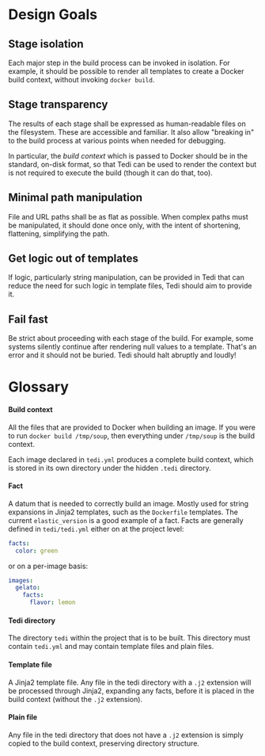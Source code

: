 Design Goals
============

Stage isolation
---------------
Each major step in the build process can be invoked in isolation. For example,
it should be possible to render all templates to create a Docker build context,
without invoking `docker build`.

Stage transparency
------------------
The results of each stage shall be expressed as human-readable files on the
filesystem. These are accessible and familiar. It also allow "breaking in"
to the build process at various points when needed for debugging.

In particular, the _build context_ which is passed to Docker should be in
the standard, on-disk format, so that Tedi can be used to render the context
but is not required to execute the build (though it can do that, too).

Minimal path manipulation
-------------------------
File and URL paths shall be as flat as possible. When complex paths must be
manipulated, it should done once only, with the intent of shortening,
flattening, simplifying the path.

Get logic out of templates
--------------------------
If logic, particularly string manipulation, can be provided in Tedi that can
reduce the need for such logic in template files, Tedi should aim to provide it.

Fail fast
---------
Be strict about proceeding with each stage of the build. For example, some
systems silently continue after rendering null values to a template. That's
an error and it should not be buried. Tedi should halt abruptly and loudly!

Glossary
========

#### Build context
All the files that are provided to Docker when building an image. If you were
to run `docker build /tmp/soup`, then everything under `/tmp/soup` is the build
context.

Each image declared in `tedi.yml` produces a complete build context, which is
stored in its own directory under the hidden `.tedi` directory.

#### Fact
A datum that is needed to correctly build an image. Mostly used for
string expansions in Jinja2 templates, such as the `Dockerfile` templates. The
current `elastic_version` is a good example of a fact. Facts are generally
defined in `tedi/tedi.yml` either on at the project level:

``` yaml
facts:
  color: green
```

or on a per-image basis:

``` yaml
images:
  gelato:
    facts:
      flavor: lemon
```

#### Tedi directory
The directory `tedi` within the project that is to be built. This directory
must contain `tedi.yml` and may contain template files and plain files.

#### Template file
A Jinja2 template file. Any file in the tedi directory with a `.j2` extension
will be processed through Jinja2, expanding any facts, before it is placed in
the build context (without the `.j2` extension).

#### Plain file
Any file in the tedi directory that does not have a `.j2` extension is simply
copied to the build context, preserving directory structure.
